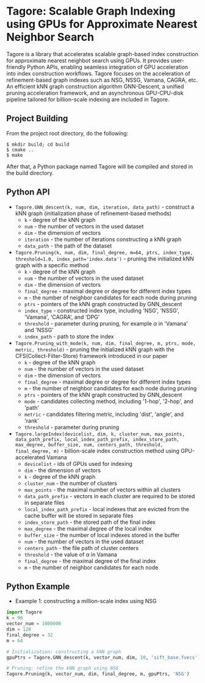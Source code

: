 Tagore: Scalable Graph Indexing using GPUs for Approximate Nearest Neighbor Search
===============================================================================
Tagore is a library that accelerates scalable graph-based index construction for approximate nearest neighbot search using GPUs. It provides user-friendly Python APIs, enabling seamless integration of GPU acceleration into index construction workflows. 
Tagore focuses on the acceleration of refinement-based graph indexes such as NSG, NSSG, Vamana, CAGRA, etc. An efficient kNN graph construction algorithm GNN-Descent, a unified pruning acceleration framework, and an asynchronous GPU-CPU-disk pipeline tailored for billion-scale indexing are included in Tagore. 

Project Building
-------------------------------------------------------------------------------
From the project root directory, do the following:

```
$ mkdir build; cd build
$ cmake ..
$ make
```
After that, a Python package named Tagore will be compiled and stored in the build directory. 

Python API
-------------------------------------------------------------------------------
* `Tagore.GNN_descent(k, num, dim, iteration, data_path)` - construct a kNN graph (initialization phase of refinement-based methods)
  * `k` - degree of the kNN graph
  * `num` - the number of vectors in the used dataset
  * `dim` - the dimension of vectors
  * `iteration` - the number of iterations constructing a kNN graph
  * `data_path` - the path of the dataset
* `Tagore.Pruning(k, num, dim, final_degree, m=64, ptrs, index_type, threshold=1.0, index_path='index.data')` - pruning the initialized kNN graph with a specific method
  * `k` - degree of the kNN graph
  * `num` - the number of vectors in the used dataset
  * `dim` - the dimension of vectors
  * `final_degree` - maximal degree or degree for different index types
  * `m` - the number of neighbor candidates for each node during pruning
  * `ptrs` - pointers of the kNN graph constructed by GNN_descent
  * `index_type` - constructed index type, including 'NSG', 'NSSG', 'Vamana', 'CAGRA', and 'DPG'
  * `threshold` - parameter during pruning, for example $\alpha$ in 'Vamana' and 'NSSG'
  * `index_path` - path to store the index
* `Tagore.Pruning_with_mode(k, num, dim, final_degree, m, ptrs, mode, metric, threshold)` - pruning the initialized kNN graph with the CFS(Collect-Filter-Store) framework introduced in our paper
  * `k` - degree of the kNN graph
  * `num` - the number of vectors in the used dataset
  * `dim` - the dimension of vectors
  * `final_degree` - maximal degree or degree for different index types
  * `m` - the number of neighbor candidates for each node during pruning
  * `ptrs` - pointers of the kNN graph constructed by GNN_descent
  * `mode` - candidates collecting method, including '1-hop', '2-hop', and 'path'
  * `metric` - candidates filtering metric, including 'dist', 'angle', and 'rank'
  * `threshold` - parameter during pruning
* `Tagore.largeIndex(devicelist, dim, k, cluster_num, max_points, data_path_prefix, local_index_path_prefix, index_store_path, max_degree, buffer_size, num, centers_path, threshold, final_degree, m)` - billion-scale index construction method using GPU-accelerated Vamana
  * `devicelist` - ids of GPUs used for indexing
  * `dim` - the dimension of vectors
  * `k` - degree of the kNN graph
  * `cluster_num` - the number of clusters
  * `max_points` - the maximal number of vectors within all clusters
  * `data_path_prefix` - vectors in each cluster are required to be stored in separate files
  * `local_index_path_prefix` - local indexes that are evicted from the cache buffer will be stored in separate files
  *  `index_store_path` - the stored path of the final index
  *  `max_degree` - the maximal degree of the local index
  *  `buffer_size` - the number of local indexes stored in the buffer
  *  `num` -  the number of vectors in the used dataset
  *  `centers_path` - the file path of cluster centers
  *  `threshold` - the value of $\alpha$ in Vamana
  *  `final_degree` - the maximal degree of the final index
  *  `m` - the number of neighbor candidates for each node

 Python Example
 -------------------------------------------------------------------------------
 * Example 1: constructing a million-scale index using NSG 
 ```python
import Tagore
k = 96
vector_num = 1000000
dim = 128
final_degree = 32
m = 64

# Initialization: constructing a kNN graph
gpuPtrs = Tagore.GNN_descent(k, vector_num, dim, 10, 'sift_base.fvecs')

# Pruning: refine the kNN graph using NSG
Tagore.Pruning(k, vector_num, dim, final_degree, m, gpuPtrs, 'NSG')
```
